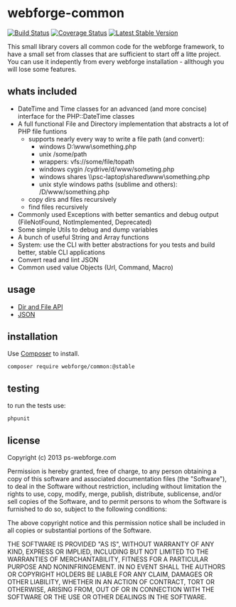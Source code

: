# webforge-common

[![Build Status](https://travis-ci.org/webforge-labs/webforge-common.png)](https://travis-ci.org/webforge-labs/webforge-common) [![Coverage Status](https://coveralls.io/repos/webforge-labs/webforge-common/badge.png?branch=master)](https://coveralls.io/r/webforge-labs/webforge-common?branch=master) [![Latest Stable Version](https://poser.pugx.org/webforge/common/version.png)](https://packagist.org/packages/webforge/common)

This small library covers all common code for the webforge framework, to have a small set from classes that are sufficient to start off a litte project.
You can use it indepently from every webforge installation - allthough you will lose some features.

## whats included

- DateTime and Time classes for an advanced (and more concise) interface for the PHP::DateTime classes
- A full functional File and Directory implementation that abstracts a lot of PHP file funtions
  - supports nearly every way to write a file path (and convert): 
    - windows D:\www\something.php
    - unix /some/path
    - wrappers: vfs://some/file/topath
    - windows cygin /cydrive/d/www/someting.php
    - windows shares \\\\psc-laptop\shared\www\something.php
    - unix style windows paths (sublime and others): /D/www/something.php
  - copy dirs and files recursively
  - find files recursively
- Commonly used Exceptions with better semantics and debug output (FileNotFound, NotImplemented, Deprecated)
- Some simple Utils to debug and dump variables
- A bunch of useful String and Array functions
- System: use the CLI with better abstractions for you tests and build better, stable CLI applications 
- Convert read and lint JSON
- Common used value Objects (Url, Command, Macro)

## usage 

  - [Dir and File API](docs/dir-and-file.md)
  - [JSON](docs/json.md)

## installation

Use [Composer](http://getcomposer.org) to install.
```
composer require webforge/common:@stable
```

## testing

to run the tests use:
```
phpunit
```

## license

Copyright (c) 2013 ps-webforge.com

Permission is hereby granted, free of charge, to any person obtaining a copy of this software and associated documentation files (the "Software"), to deal in the Software without restriction, including without limitation the rights to use, copy, modify, merge, publish, distribute, sublicense, and/or sell copies of the Software, and to permit persons to whom the Software is furnished to do so, subject to the following conditions:

The above copyright notice and this permission notice shall be included in all copies or substantial portions of the Software.

THE SOFTWARE IS PROVIDED "AS IS", WITHOUT WARRANTY OF ANY KIND, EXPRESS OR IMPLIED, INCLUDING BUT NOT LIMITED TO THE WARRANTIES OF MERCHANTABILITY, FITNESS FOR A PARTICULAR PURPOSE AND NONINFRINGEMENT. IN NO EVENT SHALL THE AUTHORS OR COPYRIGHT HOLDERS BE LIABLE FOR ANY CLAIM, DAMAGES OR OTHER LIABILITY, WHETHER IN AN ACTION OF CONTRACT, TORT OR OTHERWISE, ARISING FROM, OUT OF OR IN CONNECTION WITH THE SOFTWARE OR THE USE OR OTHER DEALINGS IN THE SOFTWARE.
